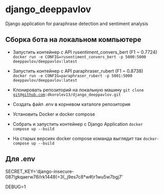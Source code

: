# django_deeppavlov
Django application for paraphrase detection and sentiment analysis

## Сборка бота на локальном компьютере
* Запустить контейнер с API rusentiment_convers_bert (F1 ~ 0.7724) <code> docker run -e CONFIG=rusentiment_convers_bert -p 5000:5000 deeppavlov/deeppavlov:latest</code> 
* Запустить контейнер с API paraphraser_rubert (F1 ~ 0.8738) <code> docker run -e CONFIG=paraphraser_rubert -p 5001:5000 deeppavlov/deeppavlov:latest</code> 

* Клонировать репозиторий на локальную машину <code>git clone git@github.com:dkorolev13/django_deeppavlov.git</code>
* Создать файл .env в корневом каталоге репозитория
* Установить Docker и docker compose
* Собрать и запустить контейнер с Django Application <code>docker compose up --build</code>
* На старых версиях docker compose команда выглядит так <code>docker-compose up --build</code>

## Для .env
SECRET_KEY='django-insecure-0$87!g$kqaerw76i!rk1448(=3(_j9es7c8*w#)r1wu5w7bgj7'

DEBUG=1



 
